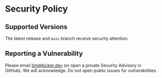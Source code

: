 # Security Policy

## Supported Versions
The latest release and `main` branch receive security attention.

## Reporting a Vulnerability
Please email tim@kicker.dev (or open a private Security Advisory in GitHub).
We will acknowledge. Do not open public issues for vulnerabilities.

